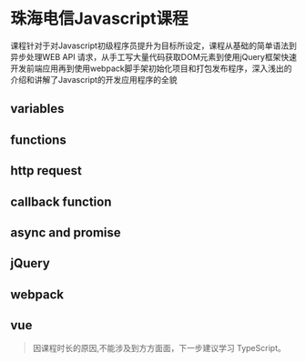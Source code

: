 # 珠海电信Javascript课程

课程针对于对Javascript初级程序员提升为目标所设定，课程从基础的简单语法到异步处理WEB API 请求，从手工写大量代码获取DOM元素到使用jQuery框架快速开发前端应用再到使用webpack脚手架初始化项目和打包发布程序，深入浅出的介绍和讲解了Javascript的开发应用程序的全貌

## variables

## functions

## http request

## callback function

## async and promise

## jQuery

## webpack

## vue


> 因课程时长的原因,不能涉及到方方面面，下一步建议学习 TypeScript。
